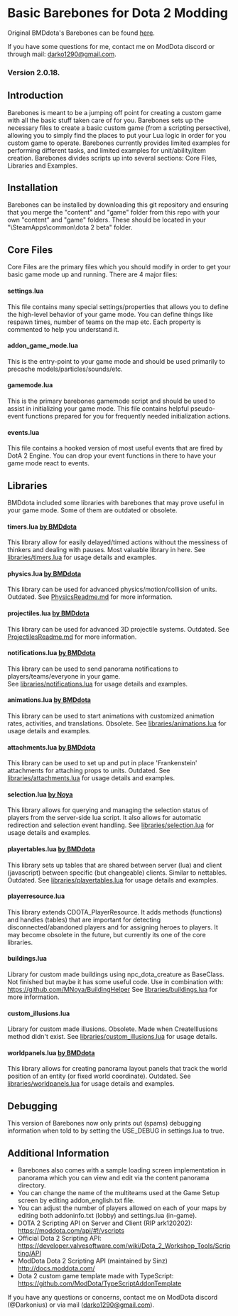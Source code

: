 # Basic Barebones for Dota 2 Modding

Original BMDdota's Barebones can be found [here](https://github.com/bmddota/barebones).

If you have some questions for me, contact me on ModDota discord or through mail: darko1290@gmail.com.

### Version 2.0.18.

## Introduction
Barebones is meant to be a jumping off point for creating a custom game with all the basic stuff taken care of for you.
Barebones sets up the necessary files to create a basic custom game (from a scripting persective), allowing you to simply find the places to put your Lua logic in order for you custom game to operate.
Barebones currently provides limited examples for performing different tasks, and limited examples for unit/ability/item creation.
Barebones divides scripts up into several sections: Core Files, Libraries and Examples.

## Installation
Barebones can be installed by downloading this git repository and ensuring that you merge the "content" and "game" folder from this repo with your own "content" and "game" folders.  These should be located in your "<SteamLibraryDirectory>\SteamApps\common\dota 2 beta\" folder.

## Core Files
Core Files are the primary files which you should modify in order to get your basic game mode up and running. There are 4 major files:

#### settings.lua
This file contains many special settings/properties that allows you to define the high-level behavior of your game mode.
You can define things like respawn times, number of teams on the map etc.  Each property is commented to help you understand it.

#### addon_game_mode.lua
This is the entry-point to your game mode and should be used primarily to precache models/particles/sounds/etc.

#### gamemode.lua
This is the primary barebones gamemode script and should be used to assist in initializing your game mode.
This file contains helpful pseudo-event functions prepared for you for frequently needed initialization actions.

#### events.lua
This file contains a hooked version of most useful events that are fired by DotA 2 Engine.
You can drop your event functions in there to have your game mode react to events.

## Libraries
BMDdota included some libraries with barebones that may prove useful in your game mode. Some of them are outdated or obsolete.

#### timers.lua [by BMDdota](https://github.com/bmddota)
This library allow for easily delayed/timed actions without the messiness of thinkers and dealing with pauses. Most valuable library in here.
See [libraries/timers.lua](https://github.com/DarkoniusXNG/barebones/tree/source2/game/dota_addons/barebones/scripts/vscripts/libraries/timers.lua) for usage details and examples.

#### physics.lua [by BMDdota](https://github.com/bmddota)
This library can be used for advanced physics/motion/collision of units. Outdated.
See [PhysicsReadme.md](https://github.com/DarkoniusXNG/barebones/blob/source2/PhysicsReadme.md) for more information.

#### projectiles.lua [by BMDdota](https://github.com/bmddota)
This library can be used for advanced 3D projectile systems. Outdated.
See [ProjectilesReadme.md](https://github.com/DarkoniusXNG/barebones/blob/source2/ProjectilesReadme.md) for more information.

#### notifications.lua [by BMDdota](https://github.com/bmddota)
This library can be used to send panorama notifications to players/teams/everyone in your game.  
See [libraries/notifications.lua](https://github.com/DarkoniusXNG/barebones/tree/source2/game/dota_addons/barebones/scripts/vscripts/libraries/notifications.lua) for usage details and examples.

#### animations.lua [by BMDdota](https://github.com/bmddota)
This library can be used to start animations with customized animation rates, activities, and translations. Obsolete.
See [libraries/animations.lua](https://github.com/DarkoniusXNG/barebones/tree/source2/game/dota_addons/barebones/scripts/vscripts/libraries/animations.lua) for usage details and examples.

#### attachments.lua [by BMDdota](https://github.com/bmddota)
This library can be used to set up and put in place 'Frankenstein' attachments for attaching props to units. Outdated.
See [libraries/attachments.lua](https://github.com/DarkoniusXNG/barebones/tree/source2/game/dota_addons/barebones/scripts/vscripts/libraries/attachments.lua) for usage details and examples.

#### selection.lua [by Noya](https://github.com/MNoya)
This library allows for querying and managing the selection status of players from the server-side lua script.  It also allows for automatic redirection and selection event handling.
See [libraries/selection.lua](https://github.com/DarkoniusXNG/barebones/tree/source2/game/dota_addons/barebones/scripts/vscripts/libraries/selection.lua) for usage details and examples.  

#### playertables.lua [by BMDdota](https://github.com/bmddota)
This library sets up tables that are shared between server (lua) and client (javascript) between specific (but changeable) clients. Similar to nettables. Outdated.
See [libraries/playertables.lua](https://github.com/DarkoniusXNG/barebones/tree/source2/game/dota_addons/barebones/scripts/vscripts/libraries/playertables.lua) for usage details and examples.

#### playerresource.lua
This library extends CDOTA_PlayerResource. It adds methods (functions) and handles (tables) that are important for detecting disconnected/abandoned players and for assigning heroes to players. 
It may become obsolete in the future, but currently its one of the core libraries.

#### buildings.lua
Library for custom made buildings using npc_dota_creature as BaseClass. Not finished but maybe it has some useful code. Use in combination with: https://github.com/MNoya/BuildingHelper
See [libraries/buildings.lua](https://github.com/DarkoniusXNG/barebones/tree/source2/game/dota_addons/barebones/scripts/vscripts/libraries/buildings.lua) for more information.

#### custom_illusions.lua
Library for custom made illusions. Obsolete. Made when CreateIllusions method didn't exist.
See [libraries/custom_illusions.lua](https://github.com/DarkoniusXNG/barebones/tree/source2/game/dota_addons/barebones/scripts/vscripts/libraries/custom_illusions.lua) for usage details.

#### worldpanels.lua [by BMDdota](https://github.com/bmddota)
This library allows for creating panorama layout panels that track the world position of an entity (or fixed world coordinate). Outdated.
See [libraries/worldpanels.lua](https://github.com/DarkoniusXNG/barebones/tree/source2/game/dota_addons/barebones/scripts/vscripts/libraries/worldpanels.lua) for usage details and examples.

## Debugging
This version of Barebones now only prints out (spams) debugging information when told to by setting the USE_DEBUG in settings.lua to true.

## Additional Information
- Barebones also comes with a sample loading screen implementation in panorama which you can view and edit via the content panorama directory.
- You can change the name of the multiteams used at the Game Setup screen by editing addon_english.txt file.
- You can adjust the number of players allowed on each of your maps by editing both addoninfo.txt (lobby) and settings.lua (in-game).
- DOTA 2 Scripting API on Server and Client (RIP ark120202): https://moddota.com/api/#!/vscripts
- Official Dota 2 Scripting API: https://developer.valvesoftware.com/wiki/Dota_2_Workshop_Tools/Scripting/API
- ModDota Dota 2 Scripting API (maintained by Sinz) http://docs.moddota.com/
- Dota 2 custom game template made with TypeScript: https://github.com/ModDota/TypeScriptAddonTemplate

If you have any questions or concerns, contact me on ModDota discord (@Darkonius) or via mail (darko1290@gmail.com).
